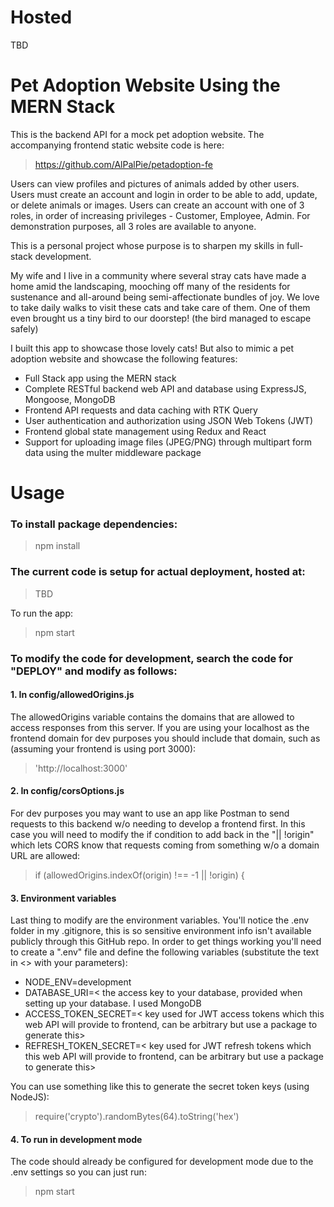 # Hosted
TBD


# Pet Adoption Website Using the MERN Stack


This is the backend API for a mock pet adoption website. The accompanying frontend static website code is here:
> https://github.com/AlPalPie/petadoption-fe

Users can view profiles and pictures of animals added by other users.
Users must create an account and login in order to be able to add, update, or delete animals or images.
Users can create an account with one of 3 roles, in order of increasing privileges - Customer, Employee, Admin.
For demonstration purposes, all 3 roles are available to anyone.

This is a personal project whose purpose is to sharpen my skills in full-stack development.

My wife and I live in a community where several stray cats have made a home amid the landscaping, mooching off many of the residents for sustenance and all-around being semi-affectionate bundles of joy. 
We love to take daily walks to visit these cats and take care of them. One of them even brought us a tiny bird to our doorstep! (the bird managed to escape safely)

I built this app to showcase those lovely cats! But also to mimic a pet adoption website and showcase the following features:

- Full Stack app using the MERN stack
- Complete RESTful backend web API and database using ExpressJS, Mongoose, MongoDB
- Frontend API requests and data caching with RTK Query
- User authentication and authorization using JSON Web Tokens (JWT)
- Frontend global state management using Redux and React
- Support for uploading image files (JPEG/PNG) through multipart form data using the multer middleware package



# Usage


### To install package dependencies:

> npm install


### The current code is setup for actual deployment, hosted at:
> TBD

To run the app:

> npm start



### To modify the code for development, search the code for "DEPLOY" and modify as follows:

#### 1. In config/allowedOrigins.js

  The allowedOrigins variable contains the domains that are allowed to access responses from this server.
  If you are using your localhost as the frontend domain for dev purposes you should include that domain, such as (assuming your frontend is using port 3000):

  > 'http://localhost:3000'

#### 2. In config/corsOptions.js

   For dev purposes you may want to use an app like Postman to send requests to this backend w/o needing to develop a frontend first.
   In this case you will need to modify the if condition to add back in the "|| !origin" which lets CORS know that requests coming from something w/o a domain URL are allowed:

   > if (allowedOrigins.indexOf(origin) !== -1 || !origin) {

#### 3. Environment variables

   Last thing to modify are the environment variables.
   You'll notice the .env folder in my .gitignore, this is so sensitive environment info isn't available publicly through this GitHub repo.
   In order to get things working you'll need to create a ".env" file and define the following variables (substitute the text in <> with your parameters):

  - NODE_ENV=development
  - DATABASE_URI=< the access key to your database, provided when setting up your database. I used MongoDB
  - ACCESS_TOKEN_SECRET=< key used for JWT access tokens which this web API will provide to frontend, can be arbitrary but use a package to generate this>
  - REFRESH_TOKEN_SECRET=< key used for JWT refresh tokens which this web API will provide to frontend, can be arbitrary but use a package to generate this>

  You can use something like this to generate the secret token keys (using NodeJS):
  > require('crypto').randomBytes(64).toString('hex')

#### 4. To run in development mode

  The code should already be configured for development mode due to the .env settings so you can just run:

  > npm start



